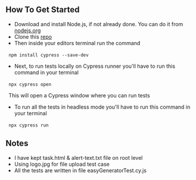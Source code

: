 ## How To Get Started

- Download and install Node.js, if not already done. You can do it from [nodejs.org](https://nodejs.org/en/download/)
- Clone this [repo](https://github.com/prashant7890/cypressTest.git)
- Then inside your editors terminal run the command

  `npm install cypress --save-dev`

- Next, to run tests locally on Cypress runner you'll have to run this command in your terminal

  `npx cypress open`

  This will open a Cypress window where you can run tests

- To run all the tests in headless mode you'll have to run this command in your terminal

  `npx cypress run`

## Notes
- I have kept task.html & alert-text.txt file on root level
- Using logo.jpg for file upload test case
- All the tests are written in file easyGeneratorTest.cy.js

